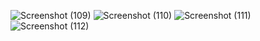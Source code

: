 ![Screenshot (109)](https://github.com/user-attachments/assets/f9206624-7ddd-4a1d-99e7-04773228e236)
![Screenshot (110)](https://github.com/user-attachments/assets/4d6e5533-ba40-48df-9261-eff89d762d7b)
![Screenshot (111)](https://github.com/user-attachments/assets/4f461d72-826a-4964-bfc9-1a9a2b3d658a)
![Screenshot (112)](https://github.com/user-attachments/assets/852d0bde-3ff8-4878-be98-2dcbbce5355d)
